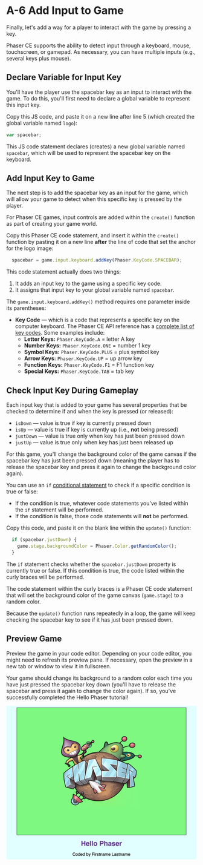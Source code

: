 # A-6 Add Input to Game

Finally, let's add a way for a player to interact with the game by pressing a key.

Phaser CE supports the ability to detect input through a keyboard, mouse, touchscreen, or gamepad. As necessary, you can have multiple inputs \(e.g., several keys plus mouse\).

## Declare Variable for Input Key

You'll have the player use the spacebar key as an input to interact with the game. To do this, you'll first need to declare a global variable to represent this input key.

Copy this JS code, and paste it on a new line after line 5 \(which created the global variable named `logo`\):

```javascript
var spacebar;
```

This JS code statement declares \(creates\) a new global variable named `spacebar`, which will be used to represent the spacebar key on the keyboard.

## Add Input Key to Game

The next step is to add the spacebar key as an input for the game, which will allow your game to detect when this specific key is pressed by the player.

For Phaser CE games, input controls are added within the `create()` function as part of creating your game world.

Copy this Phaser CE code statement, and insert it within the `create()` function by pasting it on a new line **after** the line of code that set the anchor for the logo image:

```javascript
  spacebar = game.input.keyboard.addKey(Phaser.KeyCode.SPACEBAR);
```

This code statement actually does two things:

1. It adds an input key to the game using a specific key code.
2. It assigns that input key to your global variable named `spacebar`.

The `game.input.keyboard.addKey()` method requires one parameter inside its parentheses:

* **Key Code** — which is a code that represents a specific key on the computer keyboard. The Phaser CE API reference has a [complete list of key codes](https://photonstorm.github.io/phaser-ce/Phaser.KeyCode.html). Some examples include:
  * **Letter Keys:**  `Phaser.KeyCode.A` = letter A key
  * **Number Keys:**  `Phaser.KeyCode.ONE` = number 1 key
  * **Symbol Keys:**  `Phaser.KeyCode.PLUS` = plus symbol key
  * **Arrow Keys:**  `Phaser.KeyCode.UP` = up arrow key
  * **Function Keys:**  `Phaser.KeyCode.F1` = F1 function key
  * **Special Keys:**  `Phaser.KeyCode.TAB` = tab key

## Check Input Key During Gameplay

Each input key that is added to your game has several properties that be checked to determine if and when the key is pressed \(or released\):

* `isDown` — value is true if key is currently pressed down
* `isUp` — value is true if key is currently up \(i.e., **not** being pressed\)
* `justDown` — value is true only when key has just been pressed down
* `justUp` — value is true only when key has just been released up

For this game, you'll change the background color of the game canvas if the spacebar key has just been pressed down \(meaning the player has to release the spacebar key and press it again to change the background color again\).

You can use an `if` [conditional statement](https://www.w3schools.com/js/js_if_else.asp) to check if a specific condition is true or false:

* If the condition is true, whatever code statements you've listed within the `if` statement will be performed.
* If the condition is false, those code statements will **not** be performed.

Copy this code, and paste it on the blank line within the `update()` function:

```javascript
  if (spacebar.justDown) {
    game.stage.backgroundColor = Phaser.Color.getRandomColor();
  }
```

The `if` statement checks whether the `spacebar.justDown` property is currently true or false. If this condition is true, the code listed within the curly braces will be performed.

The code statement within the curly braces is a Phaser CE code statement that will set the background color of the game canvas \(`game.stage`\) to a random color.

Because the `update()` function runs repeatedly in a loop, the game will keep checking the spacebar key to see if it has just been pressed down.

## Preview Game

Preview the game in your code editor. Depending on your code editor, you might need to refresh its preview pane. If necessary, open the preview in a new tab or window to view it in fullscreen.

Your game should change its background to a random color each time you have just pressed the spacebar key down \(you'll have to release the spacebar and press it again to change the color again\). If so, you've successfully completed the Hello Phaser tutorial!

![](../../.gitbook/assets/hello-phaser-final-preview.jpg)


